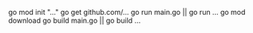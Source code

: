 go mod init "..."
go get github.com/...
go run main.go || go run ...
go mod download
go build main.go || go build ...
